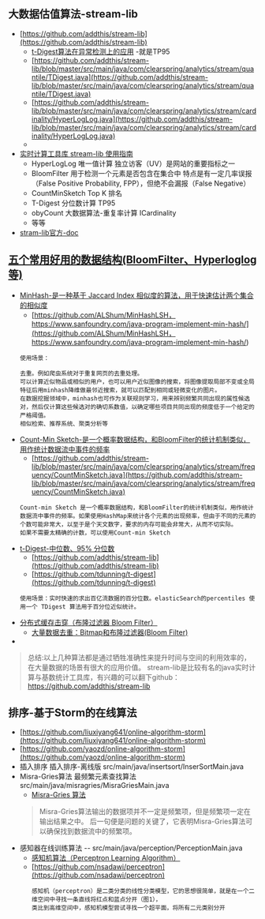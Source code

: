 ## 大数据估值算法-stream-lib
- [https://github.com/addthis/stream-lib](https://github.com/addthis/stream-lib)
    - [t-Digest算法在异常检测上的应用](https://blog.csdn.net/weixin_33834628/article/details/91430312) -就是TP95
    - [https://github.com/addthis/stream-lib/blob/master/src/main/java/com/clearspring/analytics/stream/quantile/TDigest.java](https://github.com/addthis/stream-lib/blob/master/src/main/java/com/clearspring/analytics/stream/quantile/TDigest.java)
    - [https://github.com/addthis/stream-lib/blob/master/src/main/java/com/clearspring/analytics/stream/cardinality/HyperLogLog.java](https://github.com/addthis/stream-lib/blob/master/src/main/java/com/clearspring/analytics/stream/cardinality/HyperLogLog.java)
    - []()
- [实时计算工具库 stream-lib 使用指南](https://blog.csdn.net/zjerryj/article/details/77628694)
    - HyperLogLog 唯一值计算  独立访客（UV）是网站的重要指标之一
    - BloomFilter 用于检测一个元素是否包含在集合中 特点是有一定几率误报（False Positive Probability, FPP），但绝不会漏报（False Negative）
    - CountMinSketch Top K 排名
    - T-Digest 分位数计算 TP95
    - obyCount 大数据算法-重复率计算 ICardinality
    - 等等
- [stram-lib官方-doc](https://www.javadoc.io/doc/com.clearspring.analytics/stream/2.9.5/index.html)
    
## [五个常用好用的数据结构(BloomFilter、Hyperloglog等)](https://blog.csdn.net/keyboard2000/article/details/91424889)
- [MinHash-是一种基于 Jaccard Index 相似度的算法，用于快速估计两个集合的相似度](https://blog.csdn.net/keyboard2000/article/details/91424889)
    - [https://github.com/ALShum/MinHashLSH， https://www.sanfoundry.com/java-program-implement-min-hash/](https://github.com/ALShum/MinHashLSH， https://www.sanfoundry.com/java-program-implement-min-hash/)  
    ```
    使用场景：
    
    去重。例如爬虫系统对于重复网页的去重处理。
    可以计算近似物品或相似的用户，也可以用户近似图像的搜索，将图像提取局部不变或全局特征后用minhash降维做最邻近搜索，就可以匹配到相同或轻微变化的图片。
    在数据挖掘领域中，minhash也可作为关联规则学习，用来辨别频繁共同出现的属性候选对，然后仅计算这些候选对的确切系数值，以确定哪些项目共同出现的频度低于一个给定的严格阈值。
    相似检索、推荐系统、聚类分析等
    ```
- [Count-Min Sketch-是一个概率数据结构，和BloomFilter的统计机制类似，用作统计数据流中事件的频率](https://blog.csdn.net/keyboard2000/article/details/91424889)
    - [https://github.com/addthis/stream-lib/blob/master/src/main/java/com/clearspring/analytics/stream/frequency/CountMinSketch.java](https://github.com/addthis/stream-lib/blob/master/src/main/java/com/clearspring/analytics/stream/frequency/CountMinSketch.java)
    ```
    Count-min Sketch 是一个概率数据结构，和BloomFilter的统计机制类似，用作统计数据流中事件的频率。如果使用HashMap来统计各个元素的出现频率，但由于不同的元素的个数可能非常大，以至于是个天文数字，要求的内存可能会非常大，从而不切实际。
  如果不需要太精确的计数，可以使用Count-min Sketch
    ```
- [t-Digest-中位数、95% 分位数](https://blog.csdn.net/keyboard2000/article/details/91424889)
    - [https://github.com/addthis/stream-lib](https://github.com/addthis/stream-lib)
    - [https://github.com/tdunning/t-digest](https://github.com/tdunning/t-digest)
    ```
    使用场景：实时快速的求出百亿流数据的百分位数。elasticSearch的percentiles 使用一个 TDigest 算法用于百分位近似统计。
    ```
- [分布式缓存击穿（布隆过滤器 Bloom Filter）](https://blog.csdn.net/wuxian90/article/details/81075432)
    - [大量数据去重：Bitmap和布隆过滤器(Bloom Filter)](https://blog.csdn.net/zdxiq000/article/details/57626464)
- []()

> 总结:以上几种算法都是通过牺牲准确性来提升时间与空间的利用效率的，在大量数据的场景有很大的应用价值。
> stream-lib是比较有名的java实时计算与基数统计工具库，有兴趣的可以翻下github： https://github.com/addthis/stream-lib

## 排序-基于Storm的在线算法
- [https://github.com/liuxiyang641/online-algorithm-storm](https://github.com/liuxiyang641/online-algorithm-storm)
- [https://github.com/yaozd/online-algorithm-storm](https://github.com/yaozd/online-algorithm-storm)
- 插入排序	插入排序-离线版	src/main/java/insertsort/InserSortMain.java
- Misra-Gries算法	最频繁元素查找算法	src/main/java/misragries/MisraGriesMain.java
    - [Misra-Gries 算法](https://www.cnblogs.com/super-zhang-828/p/7353217.html)
    > Misra-Gries算法输出的数据项并不一定是频繁项，但是频繁项一定在输出结果之中。
    >后一句便是问题的关键了，它表明Misra-Gries算法可以确保找到数据流中的频繁项。
- 感知器在线训练算法	--	src/main/java/perception/PerceptionMain.java
    - [感知机算法（Perceptron Learning Algorithm）](https://www.jianshu.com/p/fbfe531ec233)
    - [https://github.com/nsadawi/perceptron](https://github.com/nsadawi/perceptron)
      ```
      感知机（perceptron）是二类分类的线性分类模型，它的思想很简单，就是在一个二维空间中寻找一条直线将红点和蓝点分开（图1），
      类比到高维空间中，感知机模型尝试寻找一个超平面，将所有二元类别分开
      ```

